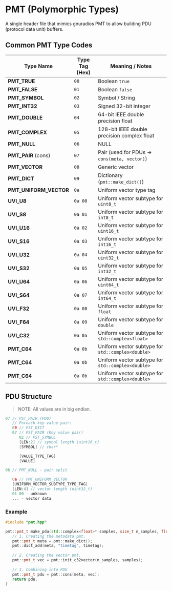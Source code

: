 # PMT (Polymorphic Types)
A single header file that mimics gnuradios PMT to allow building PDU (protocol data unit) buffers.

## Common PMT Type Codes

| **Type Name**           | **Type Tag (Hex)** | **Meaning / Notes**                               |
|-------------------------|--------------------|---------------------------------------------------|
| **PMT\_TRUE**           | `00`               | Boolean `true`                                    |
| **PMT\_FALSE**          | `01`               | Boolean `false`                                   |
| **PMT\_SYMBOL**         | `02`               | Symbol / String                                   |
| **PMT\_INT32**          | `03`               | Signed 32-bit integer                             |
| **PMT\_DOUBLE**         | `04`               | 64-bit IEEE double precision float                |
| **PMT\_COMPLEX**        | `05`               | 128-bit IEEE double precision complex float       |
| **PMT\_NULL**           | `06`               | NULL                                              |
| **PMT\_PAIR** (cons)    | `07`               | Pair (used for PDUs → `cons(meta, vector)`)       |
| **PMT\_VECTOR**         | `08`               | Generic vector                                    |
| **PMT\_DICT**           | `09`               | Dictionary (`pmt::make_dict()`)                   |
| **PMT\_UNIFORM_VECTOR** | `0a`               | Uniform vector type tag                           |
| **UVI\_U8**             | `0a 00`            | Uniform vector subtype for `uint8_t`              |
| **UVI\_S8**             | `0a 01`            | Uniform vector subtype for `int8_t`               |
| **UVI\_U16**            | `0a 02`            | Uniform vector subtype for `uint16_t`             |
| **UVI\_S16**            | `0a 03`            | Uniform vector subtype for `int16_t`              |
| **UVI\_U32**            | `0a 04`            | Uniform vector subtype for `uint32_t`             |
| **UVI\_S32**            | `0a 05`            | Uniform vector subtype for `int32_t`              |
| **UVI\_U64**            | `0a 06`            | Uniform vector subtype for `uint64_t`             |
| **UVI\_S64**            | `0a 07`            | Uniform vector subtype for `int64_t`              |
| **UVI\_F32**            | `0a 08`            | Uniform vector subtype for `float`                |
| **UVI\_F64**            | `0a 09`            | Uniform vector subtype for `double`               |
| **UVI\_C32**            | `0a 0a`            | Uniform vector subtype for `std::complex<float>`  |
| **PMT\_C64**            | `0a 0b`            | Uniform vector subtype for `std::complex<double>` |
| **PMT\_C64**            | `0a 0b`            | Uniform vector subtype for `std::complex<double>` |
| **PMT\_C64**            | `0a 0b`            | Uniform vector subtype for `std::complex<double>` |

## PDU Structure
> NOTE: All values are in big endian.
```cpp
07 // PST_PAIR (PDU)
   // Foreach key-value pair:
   09 // PST_DICT
   07 // PST_PAIR (Key value pair)
      02 // PST_SYMBOL
      [LEN:2] // symbol length (uint16_t)
      [SYMBOL] // char*

      [VALUE_TYPE_TAG]
      [VALUE]

06 // PMT_NULL - pair split

   0a // PMT_UNIFORM_VECTOR
   [UNIFORM_VECTOR_SUBTYPE_TYPE_TAG]
   [LEN:4] // vector length (uint32_t)
   01 00 - unknown
   ... - vector data
```

### Example
```cpp
#include "pmt.hpp"

pmt::pmt_t make_pdu(std::complex<float>* samples, size_t n_samples, float timetag) {
   // 1. Creating the metadata pmt.
   pmt::pmt_t meta = pmt::make_dict();
   pmt::dict_add(meta, "timetag", timetag);
   
   // 2. Creating the vector pmt.
   pmt::pmt_t vec = pmt::init_c32vector(n_samples, samples);
   
   // 3. Combining into PDU
   pmt::pmt_t pdu = pmt::cons(meta, vec);
   return pdu;
}
```
